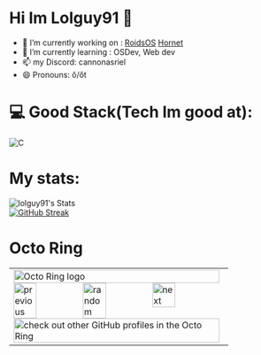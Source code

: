 # Hi Im Lolguy91 👋

- 🔭 I’m currently working on : [RoidsOS](https://github.com/roidsos/RoidsOS) [Hornet](https://github.com/roidsos/h0r.net)
- 🌱 I’m currently learning : OSDev, Web dev
- 📫 my Discord: cannonasriel
- 😄 Pronouns: ő/őt

# 💻 Good Stack(Tech Im good at):
![C](https://img.shields.io/badge/c-%2300599C.svg?style=flat&logo=c&logoColor=white) 

# My stats:
![lolguy91's Stats](https://github-readme-stats.vercel.app/api?username=lolguy91&theme=gruvbox&show_icons=true&hide_border=true&count_private=true)</br>
[![GitHub Streak](https://streak-stats.demolab.com?user=lolguy91&theme=highcontrast&background=69%2C044E00%2C00847E)](https://git.io/streak-stats)

# Octo Ring
<table><tbody><tr><td><a href="https://octo-ring.com/"><img src="https://octo-ring.com/static/img/widget/top.png" width="99%" alt="Octo Ring logo" align="top"></a><br><a href="https://octo-ring.com/p/lolguy91/prev"><img src="https://octo-ring.com/static/img/widget/prev.png" width="33%" alt="previous" align="top" title="previous profile"></a><a href="https://octo-ring.com/p/lolguy91/random"><img src="https://octo-ring.com/static/img/widget/random.png" width="33%" alt="random" align="top" title="random profile"></a><a href="https://octo-ring.com/p/lolguy91/next"><img src="https://octo-ring.com/static/img/widget/next.png" width="33%" alt="next" align="top" title="next profile"></a><br><a href="https://octo-ring.com/"><img src="https://octo-ring.com/static/img/widget/bottom.png" width="99%" alt="check out other GitHub profiles in the Octo Ring" align="top"></a></td></tr></tbody></table>
